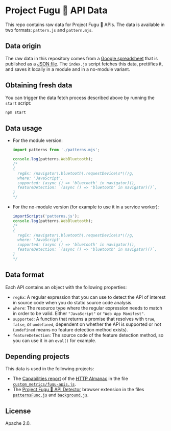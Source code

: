 # Project Fugu&nbsp;🐡 API Data

This repo contains raw data for Project Fugu&nbsp;🐡 APIs. The data is available
in two formats: `pattern.js` and `pattern.mjs`.

## Data origin

The raw data in this repository comes from a
[Google spreadsheet](https://docs.google.com/spreadsheets/d/1ndxh6sl0fSOLHFlMdSiLPqmGPMDVJqkJFYnQ0Hsmhwo/edit?usp=sharing)
that is published as a
[JSON file](https://spreadsheets.google.com/feeds/cells/1ndxh6sl0fSOLHFlMdSiLPqmGPMDVJqkJFYnQ0Hsmhwo/2/public/full?alt=json).
The `index.js` script fetches this data, prettifies it, and saves it locally in
a module and in a no-module variant.

## Obtaining fresh data

You can trigger the data fetch process described above by running the `start`
script:

```bash
npm start
```

## Data usage

- For the module version:

  ```js
  import patterns from './patterns.mjs';

  console.log(patterns.WebBluetooth);
  /*
  {
    regEx: /navigator\.bluetooth\.requestDevice\s*\(/g,
    where: 'JavaScript',
    supported: (async () => 'bluetooth' in navigator)(),
    featureDetection: `(async () => 'bluetooth' in navigator)()`,
  }
  */
  ```

- For the no-module version (for example to use it in a service worker):
  ```js
  importScripts('patterns.js');
  console.log(patterns.WebBluetooth);
  /*
  {
    regEx: /navigator\.bluetooth\.requestDevice\s*\(/g,
    where: 'JavaScript',
    supported: (async () => 'bluetooth' in navigator)(),
    featureDetection: `(async () => 'bluetooth' in navigator)()`,
  }
  */
  ```

## Data format

Each API contains an object with the following properties:

- `regEx`: A regular expression that you can use to detect the API of interest
  in source code when you do static source code analysis.
- `where`: The resource type where the regular expression needs to match in
  order to be valid. Either `"JavaScript"` or `"Web App Manifest"`.
- `supported`: A function that returns a promise that resolves with `true`,
  `false`, or `undefined`, dependent on whether the API is supported or not
  (`undefined` means no feature detection method exists).
- `featureDetection`: The source code of the feature detection method, so you
  can use it in an `eval()` for example.

## Depending projects

This data is used in the following projects:

- The
  [Capabilities report](https://almanac.httparchive.org/en/2020/capabilities) of
  the [HTTP Almanac](https://almanac.httparchive.org/) in the file
  [`custom_metrics/fugu-apis.js`](https://github.com/HTTPArchive/legacy.httparchive.org/blob/master/custom_metrics/fugu-apis.js).
- The
  [Project Fugu&nbsp;🐡 API Detector](https://github.com/tomayac/project-fugu-api-detector)
  browser extension in the files
  [`patternsFunc.js`](https://github.com/tomayac/project-fugu-api-detector/blob/main/patternsFunc.js#:~:text=import%20patterns%20from%20'.%2Fpatterns.mjs'%3B)
  and
  [`background.js`](<https://github.com/tomayac/project-fugu-api-detector/blob/main/background.js#:~:text=importscripts(%5B'patterns.js'%5D)%3B>).

## License

Apache 2.0.
